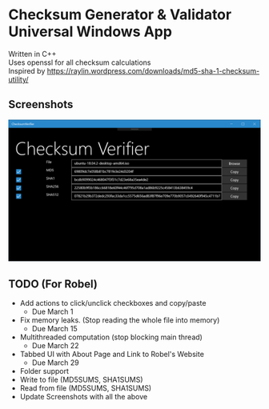 # Checksum Generator & Validator Universal Windows App
Written in C++    
Uses openssl for all checksum calculations    
Inspired by https://raylin.wordpress.com/downloads/md5-sha-1-checksum-utility/

Screenshots
--------------------------------
![Screenshot1](Readme_Assets/Screenshot1.png?raw=true)

TODO (For Robel)
--------------------------------
* Add actions to click/unclick checkboxes and copy/paste
  * Due March 1
* Fix memory leaks. (Stop reading the whole file into memory)
  * Due March 15
* Multithreaded computation (stop blocking main thread)
  * Due March 22
* Tabbed UI with About Page and Link to Robel's Website
  * Due March 29
* Folder support
* Write to file (MD5SUMS, SHA1SUMS)
* Read from file (MD5SUMS, SHA1SUMS)
* Update Screenshots with all the above
